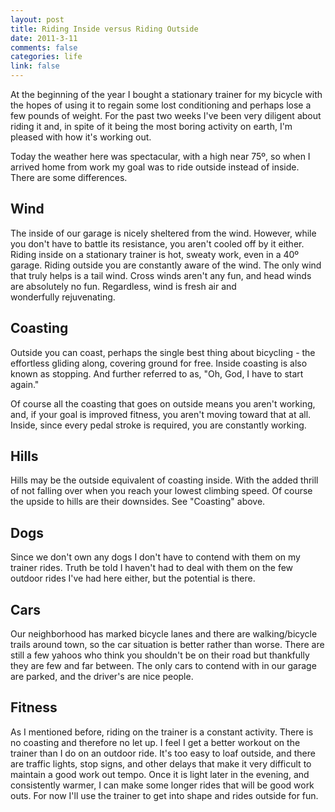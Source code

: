 ```yaml
--- 
layout: post
title: Riding Inside versus Riding Outside
date: 2011-3-11
comments: false
categories: life
link: false
---
```

At the beginning of the year I bought a stationary trainer for my bicycle with the hopes of using it to regain some lost conditioning and perhaps lose a few pounds of weight. For the past two weeks I've been very diligent about riding it and, in spite of it being the most boring activity on earth, I'm pleased with how it's working out.

Today the weather here was spectacular, with a high near 75º, so when I arrived home from work my goal was to ride outside instead of inside. There are some differences.
## Wind
The inside of our garage is nicely sheltered from the wind. However, while you don't have to battle its resistance, you aren't cooled off by it either. Riding inside on a stationary trainer is hot, sweaty work, even in a 40º garage. Riding outside you are constantly aware of the wind. The only wind that truly helps is a tail wind. Cross winds aren't any fun, and head winds are absolutely no fun. Regardless, wind is fresh air and wonderfully rejuvenating.
## Coasting
Outside you can coast, perhaps the single best thing about bicycling - the effortless gliding along, covering ground for free. Inside coasting is also known as stopping. And further referred to as, "Oh, God, I have to start again."

Of course all the coasting that goes on outside means you aren't working, and, if your goal is improved fitness, you aren't moving toward that at all. Inside, since every pedal stroke is required, you are constantly working.
## Hills
Hills may be the outside equivalent of coasting inside. With the added thrill of not falling over when you reach your lowest climbing speed. Of course the upside to hills are their downsides. See "Coasting" above.
## Dogs
Since we don't own any dogs I don't have to contend with them on my trainer rides. Truth be told I haven't had to deal with them on the few outdoor rides I've had here either, but the potential is there.
## Cars
Our neighborhood has marked bicycle lanes and there are walking/bicycle trails around town, so the car situation is better rather than worse. There are still a few yahoos who think you shouldn't be on their road but thankfully they are few and far between. The only cars to contend with in our garage are parked, and the driver's are nice people.
## Fitness
As I mentioned before, riding on the trainer is a constant activity. There is no coasting and therefore no let up. I feel I get a better workout on the trainer than I do on an outdoor ride. It's too easy to loaf outside, and there are traffic lights, stop signs, and other delays that make it very difficult to maintain a good work out tempo. Once it is light later in the evening, and consistently warmer, I can make some longer rides that will be good work outs. For now I'll use the trainer to get into shape and rides outside for fun.
